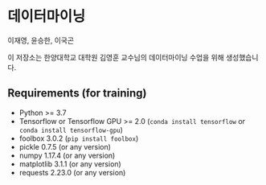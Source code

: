 # 데이터마이닝

이재영, 윤승한, 이국곤

이 저장소는 한양대학교 대학원 김영훈 교수님의 데이터마이닝 수업을 위해 생성했습니다.


## Requirements (for training)

- Python >= 3.7
- Tensorflow or Tensorflow GPU >= 2.0 (``conda install tensorflow`` or ``conda install tensorflow-gpu``)
- foolbox 3.0.2 (``pip install foolbox``)
- pickle 0.7.5 (or any version)
- numpy 1.17.4 (or any version)
- matplotlib 3.1.1 (or any version)
- requests 2.23.0 (or any version)
